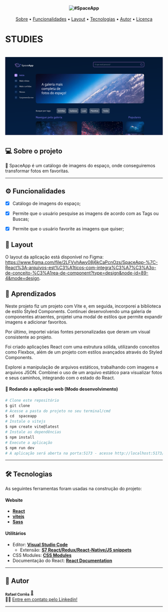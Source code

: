 <h4 align="center"> 
	<img title="#SpaceApp"/>
</h4>
<p align="center">
 <a href="#-sobre-o-projeto">Sobre</a> •
 <a href="#-funcionalidades">Funcionalidades</a> •
 <a href="#-layout">Layout</a> •
 <a href="#-tecnologias">Tecnologias</a> •
 <a href="#-autor">Autor</a> • 
 <a href="#user-content--licença">Licença</a>
</p>

# STUDIES

<h1 align="center">
    <img alt="SpaceApp" title="#SpaceApp" src="./public/readme/001.png" />
</h1>
    

## 💻 Sobre o projeto

🚀 SpaceApp é um catálogo de imagens do espaço, onde conseguiremos transformar fotos em favoritas. 

---

## ⚙️ Funcionalidades

- [x] Catálogo de imagens do espaço;
- [x] Permite que o usuário pesquise as imagens de acordo com as Tags ou Buscas;
- [x] Permite que o usuário favorite as imagens que quiser;


## 🎨 Layout

O layout da aplicação está disponível no Figma: https://www.figma.com/file/2LFVvhAwy08j6kCaPcnOzs/SpaceApp-%7C-React%3A-arquivos-est%C3%A1ticos-com-integra%C3%A7%C3%A3o-de-conceito-%C3%A1rea-de-component?type=design&node-id=89-4&mode=design.


## 📝 Aprendizados

Neste projeto fiz um projeto com Vite e, em seguida, incorporei a biblioteca de estilo Styled Components. Continuei desenvolvendo uma galeria de componentes atraentes, projetei uma modal de estilos que permite expandir imagens e adicionar favoritos.

Por último, importei várias fontes personalizadas que deram um visual consistente ao projeto.

Foi criado aplicações React com uma estrutura sólida, utilizando conceitos como Flexbox, além de um projeto com estilos avançados através do Styled Components.

Explorei a manipulação de arquivos estáticos, trabalhando com imagens e arquivos JSON. Combinei o uso de um arquivo estático para visualizar fotos e seus caminhos, integrando com o estado do React.


#### 🧭 Rodando a aplicação web (Modo desenvolvimento)

```bash
# Clone este repositório
$ git clone 
# Acesse a pasta do projeto no seu terminal/cmd
$ cd  spaceapp
# Instale o vitejs
$ npm create vite@latest
# Instale as dependências
$ npm install
# Execute a aplicação
$ npm run dev
# A aplicação será aberta na porta:5173 - acesse http://localhost:5173/
```
---

## 🛠 Tecnologias

As seguintes ferramentas foram usadas na construção do projeto:

#### **Website**

- **[React](https://reactjs.org/)**
- **[vitejs](https://vitejs.dev/guide/)**
- **[Sass](https://sass-lang.com/)**

#### **Utilitários**
- Editor: **[Visual Studio Code](https://code.visualstudio.com/)**
  - Extensão: **[S7 React/Redux/React-Native/JS snippets](https://marketplace.visualstudio.com/items?itemName=dsznajder.es7-react-js-snippets)**
- CSS Modules: **[CSS Modules](https://github.com/css-modules/css-modules)**
- Documentação do React: **[React Documentation](https://create-react-app.dev/docs/adding-a-stylesheet/)**

---

## 🦸 Autor

 <sub><b>Rafael Corrêa</b></sub></a> <a href="https://www.linkedin.com/in/correarafaelsantos/" title="SpaceApp">🚀</a>
 <br />
👋🏽 [Entre em contato pelo Linkedin!](https://www.linkedin.com/in/correarafaelsantos/)

---
